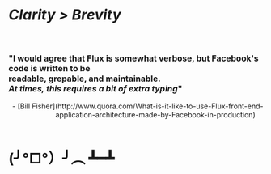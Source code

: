 #  <em class="highlight">Clarity > Brevity</em>
<br>

<h3>"I would agree that Flux is somewhat verbose, but Facebook's code is written to be<br>readable, grepable, and maintainable.<br><em class="highlight">At times, this requires a bit of extra typing</em>"</h3>
<div style="text-align: right;">
    <span>- [Bill Fisher](http://www.quora.com/What-is-it-like-to-use-Flux-front-end-application-architecture-made-by-Facebook-in-production) &nbsp; &nbsp;</span>
</div>
<br>
<h1 class="fragment">(╯°□°）╯︵ ┻━┻</h1>
